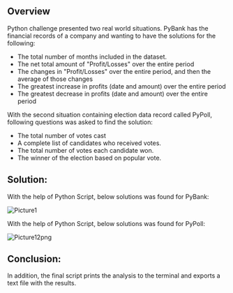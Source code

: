 ## Overview

Python challenge presented two real world situations. PyBank has the financial records of a company and wanting to have the solutions for the following:

- The total number of months included in the dataset.
- The net total amount of "Profit/Losses" over the entire period
- The changes in "Profit/Losses" over the entire period, and then the average of those changes
- The greatest increase in profits (date and amount) over the entire period
- The greatest decrease in profits (date and amount) over the entire period


With the second situation containing election data record called PyPoll, following questions was asked to find the solution:

- The total number of votes cast
- A complete list of candidates who received votes.
- The total number of votes each candidate won.
- The winner of the election based on popular vote.

## Solution:

With the help of Python Script, below solutions was found for PyBank:


![Picture1](https://github.com/ranjini-rao/python-challenge/assets/143301151/3fe17463-4fc3-4e0d-a0d0-bdd556b0d2f7)

	
With the help of Python Script, below solutions was found for PyPoll:

![Picture12png](https://github.com/ranjini-rao/python-challenge/assets/143301151/5b03c9ee-0a86-4b96-aae3-b0fb55b1cf5c)



## Conclusion: 
In addition, the final script prints the analysis to the terminal and exports a text file with the results.

